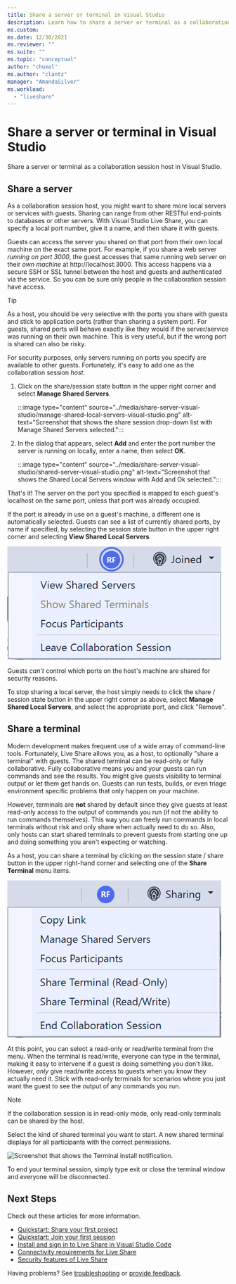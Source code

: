 ```yaml
---
title: Share a server or terminal in Visual Studio
description: Learn how to share a server or terminal as a collaboration session host in Visual Studio and Live Share.
ms.custom:
ms.date: 12/30/2021
ms.reviewer: ""
ms.suite: ""
ms.topic: "conceptual"
author: "chuxel"
ms.author: "clantz"
manager: "AmandaSilver"
ms.workload: 
  - "liveshare"
---
```


<!--
Copyright © Microsoft Corporation
All rights reserved.
Creative Commons Attribution 4.0 License (International): https://creativecommons.org/licenses/by/4.0/legalcode
-->

# Share a server or terminal in Visual Studio

Share a server or terminal as a collaboration session host in Visual Studio.

## Share a server

As a collaboration session host, you might want to share more local servers or services with guests. Sharing can range from other RESTful end-points to databases or other servers. With Visual Studio Live Share, you can specify a local port number, give it a name, and then share it with guests.

Guests can access the server you shared on that port from their own local machine on the exact same port. For example, if you share a web server *running on port 3000*, the guest accesses that same running web server on their *own machine* at http://localhost:3000. This access happens via a secure SSH or SSL tunnel between the host and guests and authenticated via the service. So you can be sure only people in the collaboration session have access.

> [!TIP]
> As a host, you should be very selective with the ports you share with guests and stick to application ports (rather than sharing a system port). For guests, shared ports will behave exactly like they would if the server/service was running on their own machine. This is very useful, but if the wrong port is shared can also be risky.

For security purposes, only servers running on ports you specify are available to other guests. Fortunately, it's easy to add one as the collaboration session *host*.

1. Click on the share/session state button in the upper right corner and select **Manage Shared Servers**.

    :::image type="content" source="../media/share-server-visual-studio/manage-shared-local-servers-visual-studio.png" alt-text="Screenshot that shows the share session drop-down list with Manage Shared Servers selected.":::

2. In the dialog that appears, select **Add** and enter the port number the server is running on locally, enter a name, then select **OK**.

    :::image type="content" source="../media/share-server-visual-studio/shared-server-visual-studio.png" alt-text="Screenshot that shows the Shared Local Servers window with Add and Ok selected.":::

That's it! The server on the port you specified is mapped to each guest's localhost on the same port, unless that port was already occupied.

If the port is already in use on a guest's machine, a different one is automatically selected. Guests can see a list of currently shared ports, by name if specified, by selecting the session state button in the upper right corner and selecting **View Shared Local Servers**.

![Screenshot that shows the View Shared Servers option.](../media/vs-view-shared-servers.png)

Guests *can't* control which ports on the host's machine are shared for security reasons.

To stop sharing a local server, the host simply needs to click the share / session state button in the upper right corner as above, select **Manage Shared Local Servers**, and select the appropriate port, and click "Remove".

## Share a terminal

Modern development makes frequent use of a wide array of command-line tools. Fortunately, Live Share allows you, as a host, to optionally "share a terminal" with guests. The shared terminal can be read-only or fully collaborative. Fully collaborative means you and your guests can run commands and see the results. You might give guests visibility to terminal output or let them get hands on. Guests can run tests, builds, or even triage environment specific problems that only happen on your machine.

However, terminals are **not** shared by default since they give guests at least read-only access to the output of commands you run (if not the ability to run commands themselves). This way you can freely run commands in local terminals without risk and only share when actually need to do so. Also, only hosts can start shared terminals to prevent guests from starting one up and doing something you aren't expecting or watching.

As a host, you can share a terminal by clicking on the session state / share button in the upper right-hand corner and selecting one of the **Share Terminal** menu items.

![Screenshot that shows the Share Terminal options.](../media/vs-terminal-menu.png)

At this point, you can select a read-only or read/write terminal from the menu. When the terminal is read/write, everyone can type in the terminal, making it easy to intervene if a guest is doing something you don't like. However, *only* give read/write access to guests when you know they actually need it. Stick with read-only terminals for scenarios where you just want the guest to see the output of any commands you run.

> [!NOTE]
> If the collaboration session is in read-only mode, only read-only terminals can be shared by the host.

Select the kind of shared terminal you want to start. A new shared terminal displays for all participants with the correct permissions.

![Screenshot that shows the Terminal install notification.](../media/vs-terminal-install.png)

To end your terminal session, simply type exit or close the terminal window and everyone will be disconnected.

## Next Steps

Check out these articles for more information.

- [Quickstart: Share your first project](../quickstart/share.md)
- [Quickstart: Join your first session](../quickstart/join.md)
- [Install and sign in to Live Share in Visual Studio Code](install-live-share-visual-studio-code.md)
- [Connectivity requirements for Live Share](../reference/connectivity.md)
- [Security features of Live Share](../reference/security.md)

Having problems? See [troubleshooting](../troubleshooting.md) or [provide feedback](../support.md).

